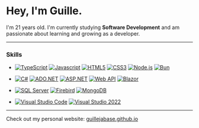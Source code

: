 # Hey, I'm Guille.
I'm 21 years old. I'm currently studying **Software Development** and am passionate about learning and growing as a developer.

---

### Skills

- [![TypeScript](https://shields.io/badge/TypeScript-3178C6?style=for-the-badge)](https://www.typescriptlang.org/)
  [![Javascript](https://shields.io/badge/JavaScript-F7DF1E?style=for-the-badge)](https://www.javascript.com/)
  [![HTML5](https://shields.io/badge/HTML5-E34F26?style=for-the-badge)](https://html.com/)
  [![CSS3](https://shields.io/badge/CSS3-1572B6?style=for-the-badge)](https://css-tricks.com/)
  [![Node.js](https://shields.io/badge/Node.js-339933?style=for-the-badge)](https://nodejs.org/en/)
  [![Bun](https://shields.io/badge/Bun-000000?style=for-the-badge)](https://bun.sh/)

- [![C#](https://shields.io/badge/C%23-7453DE?style=for-the-badge)](https://dotnet.microsoft.com/es-es/languages/csharp)
  [![ADO.NET](https://shields.io/badge/ADO.NET-512BD4?style=for-the-badge)](https://learn.microsoft.com/es-es/dotnet/framework/data/adonet/)
  [![ASP.NET](https://shields.io/badge/ASP.NET-512BD4?style=for-the-badge)](https://dotnet.microsoft.com/en-us/apps/aspnet)
  [![Web API](https://shields.io/badge/WebAPI-512BD4?style=for-the-badge)](https://learn.microsoft.com/es-es/aspnet/core/tutorials/first-web-api?view=aspnetcore-9.0&tabs=visual-studio)
  [![Blazor](https://shields.io/badge/Blazor-512BD4?style=for-the-badge)](https://dotnet.microsoft.com/es-es/apps/aspnet/web-apps/blazor)

- [![SQL Server](https://shields.io/badge/MSSQL-CC2927?style=for-the-badge)](https://www.microsoft.com/es-es/sql-server/sql-server-downloads)
  [![Firebird](https://shields.io/badge/Firebird-E34234?style=for-the-badge)](https://www.firebirdsql.org/)
  [![MongoDB](https://shields.io/badge/MongoDB-47A248?style=for-the-badge)](https://www.mongodb.com/es)

- [![Visual Studio Code](https://shields.io/badge/Visual%20Studio%20Code-007ACC?style=for-the-badge)](https://code.visualstudio.com/)
  [![Visual Studio 2022](https://shields.io/badge/Visual%20Studio%202022-5C2D91?style=for-the-badge)](https://www.mongodb.com/es)

---

Check out my personal website: [guillejabase.github.io](https://guillejabase.github.io)
